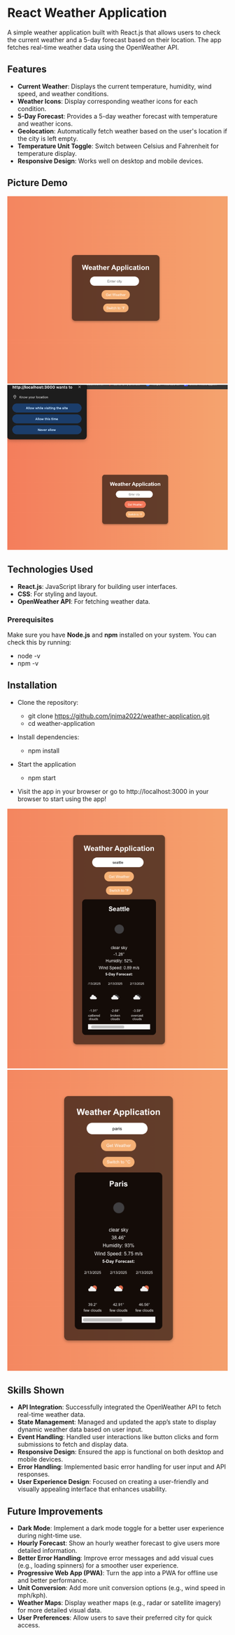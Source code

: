# React Weather Application

A simple weather application built with React.js that allows users to check the current weather and a 5-day forecast based on their location. The app fetches real-time weather data using the OpenWeather API.

## Features

- **Current Weather**: Displays the current temperature, humidity, wind speed, and weather conditions.
- **Weather Icons**: Display corresponding weather icons for each condition.
- **5-Day Forecast**: Provides a 5-day weather forecast with temperature and weather icons.
- **Geolocation**: Automatically fetch weather based on the user's location if the city is left empty.
- **Temperature Unit Toggle**: Switch between Celsius and Fahrenheit for temperature display.
- **Responsive Design**: Works well on desktop and mobile devices.

## Picture Demo
![Welcome UI](media/welcomeui.png)
![Demo1](media/locationui.png)

## Technologies Used

- **React.js**: JavaScript library for building user interfaces.
- **CSS**: For styling and layout.
- **OpenWeather API**: For fetching weather data.

### Prerequisites
Make sure you have **Node.js** and **npm** installed on your system. You can check this by running:
- node -v
- npm -v

## Installation
- Clone the repository:
    - git clone https://github.com/jnima2022/weather-application.git
    - cd weather-application

- Install dependencies:
    - npm install

- Start the application
    - npm start

- Visit the app in your browser or go to http://localhost:3000 in your browser to start using the app!

![Demo2](media/celsiusui.png)
![Demo2.1](media/TempFui.png)

## Skills Shown

- **API Integration**: Successfully integrated the OpenWeather API to fetch real-time weather data.
- **State Management**: Managed and updated the app’s state to display dynamic weather data based on user input.
- **Event Handling**: Handled user interactions like button clicks and form submissions to fetch and display data.
- **Responsive Design**: Ensured the app is functional on both desktop and mobile devices.
- **Error Handling**: Implemented basic error handling for user input and API responses.
- **User Experience Design**: Focused on creating a user-friendly and visually appealing interface that enhances usability.

## Future Improvements

- **Dark Mode**: Implement a dark mode toggle for a better user experience during night-time use.
- **Hourly Forecast**: Show an hourly weather forecast to give users more detailed information.
- **Better Error Handling**: Improve error messages and add visual cues (e.g., loading spinners) for a smoother user experience.
- **Progressive Web App (PWA)**: Turn the app into a PWA for offline use and better performance.
- **Unit Conversion**: Add more unit conversion options (e.g., wind speed in mph/kph).
- **Weather Maps**: Display weather maps (e.g., radar or satellite imagery) for more detailed visual data.
- **User Preferences**: Allow users to save their preferred city for quick access.
